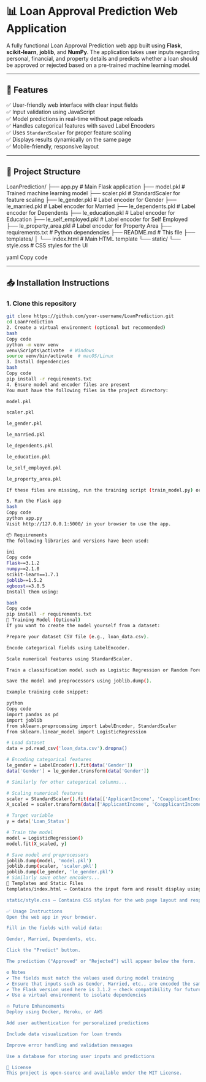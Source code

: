 # 📊 Loan Approval Prediction Web Application

A fully functional Loan Approval Prediction web app built using **Flask**, **scikit-learn**, **joblib**, and **NumPy**. The application takes user inputs regarding personal, financial, and property details and predicts whether a loan should be approved or rejected based on a pre-trained machine learning model.

---

## 🚀 Features

✅ User-friendly web interface with clear input fields  
✅ Input validation using JavaScript  
✅ Model predictions in real-time without page reloads  
✅ Handles categorical features with saved Label Encoders  
✅ Uses `StandardScaler` for proper feature scaling  
✅ Displays results dynamically on the same page  
✅ Mobile-friendly, responsive layout  

---

## 📂 Project Structure

LoanPrediction/
├── app.py # Main Flask application
├── model.pkl # Trained machine learning model
├── scaler.pkl # StandardScaler for feature scaling
├── le_gender.pkl # Label encoder for Gender
├── le_married.pkl # Label encoder for Married
├── le_dependents.pkl # Label encoder for Dependents
├── le_education.pkl # Label encoder for Education
├── le_self_employed.pkl # Label encoder for Self Employed
├── le_property_area.pkl # Label encoder for Property Area
├── requirements.txt # Python dependencies
├── README.md # This file
├── templates/
│ └── index.html # Main HTML template
└── static/
└── style.css # CSS styles for the UI

yaml
Copy code

---

## 📥 Installation Instructions

### 1. Clone this repository

```bash
git clone https://github.com/your-username/LoanPrediction.git
cd LoanPrediction
2. Create a virtual environment (optional but recommended)
bash
Copy code
python -m venv venv
venv\Scripts\activate  # Windows
source venv/bin/activate  # macOS/Linux
3. Install dependencies
bash
Copy code
pip install -r requirements.txt
4. Ensure model and encoder files are present
You must have the following files in the project directory:

model.pkl

scaler.pkl

le_gender.pkl

le_married.pkl

le_dependents.pkl

le_education.pkl

le_self_employed.pkl

le_property_area.pkl

If these files are missing, run the training script (train_model.py) or use your own prepared files.

5. Run the Flask app
bash
Copy code
python app.py
Visit http://127.0.0.1:5000/ in your browser to use the app.

📦 Requirements
The following libraries and versions have been used:

ini
Copy code
Flask==3.1.2
numpy==2.1.0
scikit-learn==1.7.1
joblib==1.5.2
xgboost==3.0.5
Install them using:

bash
Copy code
pip install -r requirements.txt
🧰 Training Model (Optional)
If you want to create the model yourself from a dataset:

Prepare your dataset CSV file (e.g., loan_data.csv).

Encode categorical fields using LabelEncoder.

Scale numerical features using StandardScaler.

Train a classification model such as Logistic Regression or Random Forest.

Save the model and preprocessors using joblib.dump().

Example training code snippet:

python
Copy code
import pandas as pd
import joblib
from sklearn.preprocessing import LabelEncoder, StandardScaler
from sklearn.linear_model import LogisticRegression

# Load dataset
data = pd.read_csv('loan_data.csv').dropna()

# Encoding categorical features
le_gender = LabelEncoder().fit(data['Gender'])
data['Gender'] = le_gender.transform(data['Gender'])

# Similarly for other categorical columns...

# Scaling numerical features
scaler = StandardScaler().fit(data[['ApplicantIncome', 'CoapplicantIncome', 'LoanAmount', 'Loan_Amount_Term', 'Credit_History']])
X_scaled = scaler.transform(data[['ApplicantIncome', 'CoapplicantIncome', 'LoanAmount', 'Loan_Amount_Term', 'Credit_History']])

# Target variable
y = data['Loan_Status']

# Train the model
model = LogisticRegression()
model.fit(X_scaled, y)

# Save model and preprocessors
joblib.dump(model, 'model.pkl')
joblib.dump(scaler, 'scaler.pkl')
joblib.dump(le_gender, 'le_gender.pkl')
# Similarly save other encoders...
📂 Templates and Static Files
templates/index.html – Contains the input form and result display using Flask's template engine (Jinja2).

static/style.css – Contains CSS styles for the web page layout and responsiveness.

✅ Usage Instructions
Open the web app in your browser.

Fill in the fields with valid data:

Gender, Married, Dependents, etc.

Click the "Predict" button.

The prediction ("Approved" or "Rejected") will appear below the form.

⚙ Notes
✔ The fields must match the values used during model training
✔ Ensure that inputs such as Gender, Married, etc., are encoded the same way
✔ The Flask version used here is 3.1.2 – check compatibility for future updates
✔ Use a virtual environment to isolate dependencies

🔥 Future Enhancements
Deploy using Docker, Heroku, or AWS

Add user authentication for personalized predictions

Include data visualization for loan trends

Improve error handling and validation messages

Use a database for storing user inputs and predictions

📜 License
This project is open-source and available under the MIT License.

